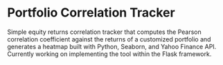 # Portfolio Correlation Tracker
Simple equity returns correlation tracker that computes the Pearson correlation coefficient against the returns of a customized portfolio and generates a heatmap built with Python, Seaborn, and Yahoo Finance API. Currently working on implementing the tool within the Flask framework.
